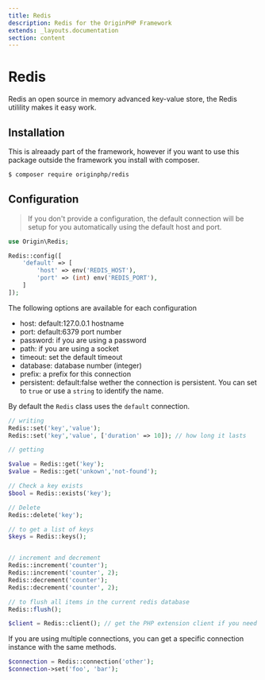 ```yaml
---
title: Redis
description: Redis for the OriginPHP Framework
extends: _layouts.documentation
section: content
---
```


# Redis

Redis an open source in memory advanced key-value store, the Redis utilility makes it easy work.

## Installation

This is alreaady part of the framework, however if you want to use this package outside the framework you install with composer.

```bash
$ composer require originphp/redis
```

## Configuration

> If you don't provide a configuration, the default connection will be setup for you automatically using the default host and port.

```php
use Origin\Redis;

Redis::config([
    'default' => [
        'host' => env('REDIS_HOST'),
        'port' => (int) env('REDIS_PORT'),
    ]
]);
```

The following options are available for each configuration

- host: default:127.0.0.1 hostname
- port: default:6379 port number
- password: if you are using a password
- path: if you are using a socket
- timeout: set the default timeout
- database: database number (integer)
- prefix: a prefix for this connection
- persistent: default:false wether the connection is persistent. You can set to `true` or use a `string` to identify the name.

By default the `Redis` class uses the `default` connection.

```php
// writing
Redis::set('key','value');
Redis::set('key','value', ['duration' => 10]); // how long it lasts

// getting

$value = Redis::get('key');
$value = Redis::get('unkown','not-found');

// Check a key exists
$bool = Redis::exists('key');

// Delete
Redis::delete('key');

// to get a list of keys
$keys = Redis::keys();


// increment and decrement
Redis::increment('counter');
Redis::increment('counter', 2);
Redis::decrement('counter');
Redis::decrement('counter', 2);

// to flush all items in the current redis database
Redis::flush();

$client = Redis::client(); // get the PHP extension client if you need more functions.

```

If you are using multiple connections, you can get a specific connection instance with the same methods.

```php
$connection = Redis::connection('other');
$connection->set('foo', 'bar');
```
